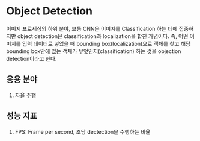 # Object Detection

이미지 프로세싱의 하위 분야, 보통 CNN은 이미지를 Classification 하는 데에 집중하지만 object detection은 classification과 localization을 합친 개념이다.
즉, 어떤 이미지를 입력 데이터로 넣었을 때 bounding box(localization)으로 객체를 찾고 해당 bounding box안에 있는 객체가 무엇인지(classification) 하는 것을 objection detection이라고 한다.

## 응용 분야
1) 자율 주행

## 성능 지표
1) FPS: Frame per second, 초당 dectection을 수행하는 비율
